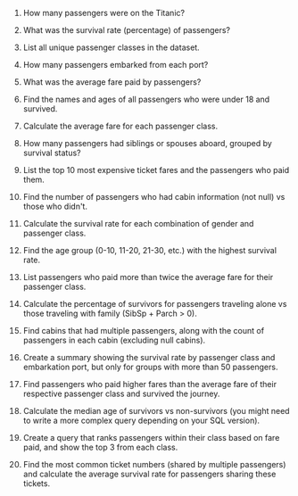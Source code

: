 1. How many passengers were on the Titanic?

2. What was the survival rate (percentage) of passengers?

3. List all unique passenger classes in the dataset.

4. How many passengers embarked from each port?

5. What was the average fare paid by passengers?

6. Find the names and ages of all passengers who were under 18 and survived.

7. Calculate the average fare for each passenger class.

8. How many passengers had siblings or spouses aboard, grouped by survival status?

9. List the top 10 most expensive ticket fares and the passengers who paid them.

10. Find the number of passengers who had cabin information (not null) vs those who didn't.

11. Calculate the survival rate for each combination of gender and passenger class.

12. Find the age group (0-10, 11-20, 21-30, etc.) with the highest survival rate.

13. List passengers who paid more than twice the average fare for their passenger class.

14. Calculate the percentage of survivors for passengers traveling alone vs those traveling with family (SibSp + Parch > 0).

15. Find cabins that had multiple passengers, along with the count of passengers in each cabin (excluding null cabins).

16. Create a summary showing the survival rate by passenger class and embarkation port, but only for groups with more than 50 passengers.

17. Find passengers who paid higher fares than the average fare of their respective passenger class and survived the journey.

18. Calculate the median age of survivors vs non-survivors (you might need to write a more complex query depending on your SQL version).

19. Create a query that ranks passengers within their class based on fare paid, and show the top 3 from each class.

20. Find the most common ticket numbers (shared by multiple passengers) and calculate the average survival rate for passengers sharing these tickets.
